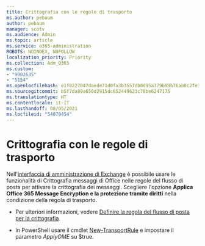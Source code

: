 ```yaml
---
title: Crittografia con le regole di trasporto
ms.author: pebaum
author: pebaum
manager: scotv
ms.audience: Admin
ms.topic: article
ms.service: o365-administration
ROBOTS: NOINDEX, NOFOLLOW
localization_priority: Priority
ms.collection: Adm_O365
ms.custom:
- "9002635"
- "5154"
ms.openlocfilehash: e1f8227047daede71d0fa3b3557db0d95a379b99b76ab0c2fe1d6ed8cc213d4a
ms.sourcegitcommit: b5f7da89a650d2915dc652449623c78be6247175
ms.translationtype: HT
ms.contentlocale: it-IT
ms.lasthandoff: 08/05/2021
ms.locfileid: "54079454"
---
```

# <a name="encryption-with-transport-rules"></a>Crittografia con le regole di trasporto

Nell'[interfaccia di amministrazione di Exchange](https://go.microsoft.com/fwlink/p/?linkid=834822) è possibile usare le funzionalità di Crittografia messaggi di Office nelle regole del flusso di posta per attivare la crittografia dei messaggi. Scegliere l'opzione **Applica Office 365 Message Encryption e la protezione tramite diritti** nella condizione della regola di trasporto.

- Per ulteriori informazioni, vedere [Definire la regola del flusso di posta per la crittografia](https://docs.microsoft.com/microsoft-365/compliance/define-mail-flow-rules-to-encrypt-email).

- In PowerShell usare il cmdlet [New-TransportRule](https://docs.microsoft.com/microsoft-365/compliance/define-mail-flow-rules-to-encrypt-email?view=o365-worldwide#use-exchange-online-powershell-to-create-a-mail-flow-rule-for-encrypting-email-messages-without-the-new-ome-capabilities) e impostare il parametro *ApplyOME* su $true.

